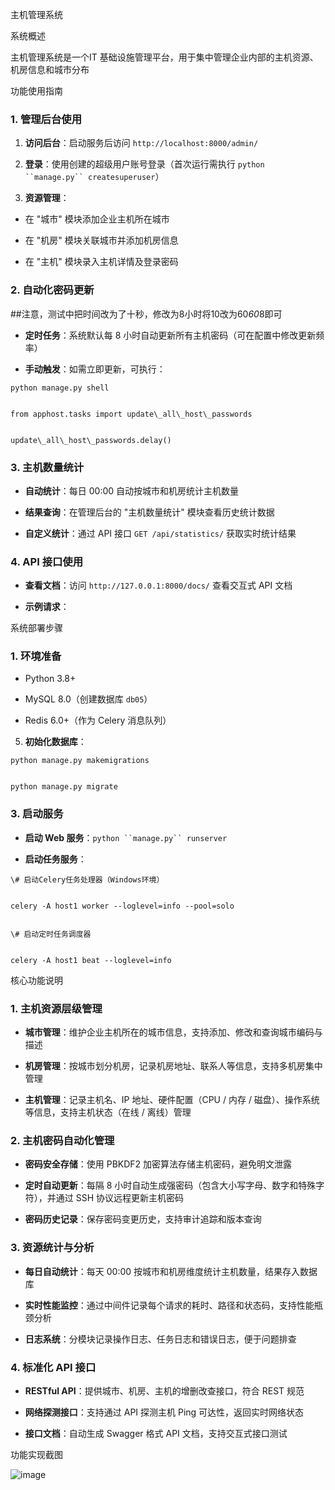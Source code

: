 主机管理系统



系统概述



主机管理系统是一个IT 基础设施管理平台，用于集中管理企业内部的主机资源、机房信息和城市分布


功能使用指南



### 1. 管理后台使用&#xA;



1.  **访问后台**：启动服务后访问 `http://localhost:8000/admin/`

2.  **登录**：使用创建的超级用户账号登录（首次运行需执行 `python ``manage.py`` createsuperuser`）


3.  **资源管理**：


*   在 "城市" 模块添加企业主机所在城市


*   在 "机房" 模块关联城市并添加机房信息


*   在 "主机" 模块录入主机详情及登录密码


### 2. 自动化密码更新&#xA;

##注意，测试中把时间改为了十秒，修改为8小时将10改为60*60*8即可

*   **定时任务**：系统默认每 8 小时自动更新所有主机密码（可在配置中修改更新频率）


*   **手动触发**：如需立即更新，可执行：




```
python manage.py shell


from apphost.tasks import update\_all\_host\_passwords


update\_all\_host\_passwords.delay()
```






### 3. 主机数量统计&#xA;



*   **自动统计**：每日 00:00 自动按城市和机房统计主机数量


*   **结果查询**：在管理后台的 "主机数量统计" 模块查看历史统计数据


*   **自定义统计**：通过 API 接口 `GET /api/statistics/` 获取实时统计结果


### 4. API 接口使用&#xA;



*   **查看文档**：访问 `http://127.0.0.1:8000/docs/` 查看交互式 API 文档


*   **示例请求**：



系统部署步骤



### 1. 环境准备&#xA;



*   Python 3.8+


*   MySQL 8.0（创建数据库 `db05`）


*   Redis 6.0+（作为 Celery 消息队列）




5.  **初始化数据库**：


```
python manage.py makemigrations


python manage.py migrate
```

### 3. 启动服务&#xA;



*   **启动 Web 服务**：`python ``manage.py`` runserver`

*   **启动任务服务**：




```
\# 启动Celery任务处理器（Windows环境）


celery -A host1 worker --loglevel=info --pool=solo


\# 启动定时任务调度器


celery -A host1 beat --loglevel=info
```


核心功能说明



### 1. 主机资源层级管理&#xA;



*   **城市管理**：维护企业主机所在的城市信息，支持添加、修改和查询城市编码与描述


*   **机房管理**：按城市划分机房，记录机房地址、联系人等信息，支持多机房集中管理


*   **主机管理**：记录主机名、IP 地址、硬件配置（CPU / 内存 / 磁盘）、操作系统等信息，支持主机状态（在线 / 离线）管理


### 2. 主机密码自动化管理&#xA;



*   **密码安全存储**：使用 PBKDF2 加密算法存储主机密码，避免明文泄露


*   **定时自动更新**：每隔 8 小时自动生成强密码（包含大小写字母、数字和特殊字符），并通过 SSH 协议远程更新主机密码


*   **密码历史记录**：保存密码变更历史，支持审计追踪和版本查询


### 3. 资源统计与分析&#xA;



*   **每日自动统计**：每天 00:00 按城市和机房维度统计主机数量，结果存入数据库


*   **实时性能监控**：通过中间件记录每个请求的耗时、路径和状态码，支持性能瓶颈分析


*   **日志系统**：分模块记录操作日志、任务日志和错误日志，便于问题排查


### 4. 标准化 API 接口&#xA;



*   **RESTful API**：提供城市、机房、主机的增删改查接口，符合 REST 规范


*   **网络探测接口**：支持通过 API 探测主机 Ping 可达性，返回实时网络状态


*   **接口文档**：自动生成 Swagger 格式 API 文档，支持交互式接口测试


功能实现截图

![image](https://github.com/user-attachments/assets/5789dc5a-5019-4d85-8208-74bccf3fca2c)



